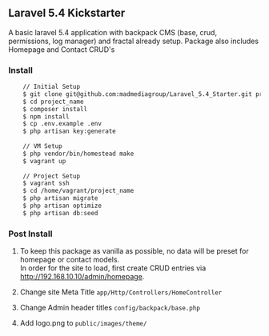 ## Laravel 5.4 Kickstarter

A basic laravel 5.4 application with backpack CMS (base, crud, permissions, log manager) and fractal already setup.
Package also includes Homepage and Contact CRUD's

### Install
```sh
    // Initial Setup
    $ git clone git@github.com:madmediagroup/Laravel_5.4_Starter.git project_name
    $ cd project_name
    $ composer install
    $ npm install
    $ cp .env.example .env
    $ php artisan key:generate
    
    // VM Setup
    $ php vendor/bin/homestead make
    $ vagrant up
    
    // Project Setup
    $ vagrant ssh
    $ cd /home/vagrant/project_name
    $ php artisan migrate
    $ php artisan optimize
    $ php artisan db:seed
```

### Post Install

1. To keep this package as vanilla as possible, no data will be preset for homepage or contact models.  
In order for the site to load, first create CRUD entries via http://192.168.10.10/admin/homepage.

2. Change site Meta Title `app/Http/Controllers/HomeController`

3. Change Admin header titles `config/backpack/base.php`

4. Add logo.png to `public/images/theme/`